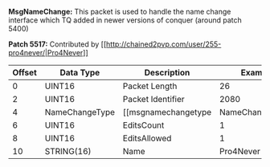 **MsgNameChange:** This packet is used to handle the name change interface which TQ added in newer versions of conquer (around patch 5400)

**Patch 5517:** Contributed by [[http://chained2pvp.com/user/255-pro4never/|Pro4Never]]

| Offset | Data Type | Description | Example |
|---|---|---|---|
| 0 | UINT16 | Packet Length | 26 |
| 2 | UINT16 | Packet Identifier | 2080 |
| 4 | NameChangeType | [[msgnamechangetype|NameChangeType]] | NameChangeType.Request |
| 6 | UINT16 | EditsCount | 1 |
| 8 | UINT16 | EditsAllowed | 1 |
| 10 | STRING(16) | Name | Pro4Never |
